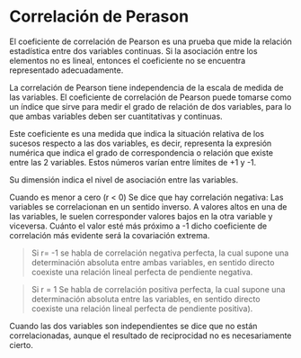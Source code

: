 
# Correlación de Perason
El coeficiente de correlación de Pearson es una prueba que mide la relación estadística entre dos variables continuas. Si la asociación entre los elementos no es lineal, entonces el coeficiente no se encuentra representado adecuadamente.

La correlación de Pearson tiene independencia de la escala de medida de las variables. El coeficiente de correlación de Pearson puede tomarse como un índice que sirve para medir el grado de relación de dos variables, para lo que ambas variables deben ser cuantitativas y continuas.

Este coeficiente es una medida que indica la situación relativa de los sucesos respecto a las dos variables, es decir, representa la expresión numérica que indica el grado de correspondencia o relación que existe entre las 2 variables. Estos números varían entre límites de +1 y -1.

Su dimensión indica el nivel de asociación entre las variables.

Cuando es menor a cero (r < 0) Se dice que hay correlación negativa: Las variables se correlacionan en un sentido inverso.
A valores altos en una de las variables, le suelen corresponder valores bajos en la otra variable y viceversa. Cuánto el valor esté más próximo a -1 dicho coeficiente de correlación más evidente será la covariación extrema.

> Si r= -1 se habla de correlación negativa perfecta, la cual supone una determinación absoluta entre ambas variables, en sentido directo coexiste una relación lineal perfecta de pendiente negativa.

> Si r = 1 Se habla de correlación positiva perfecta, la cual supone una determinación absoluta entre las variables, en sentido directo coexiste una relación lineal perfecta de pendiente positiva).

Cuando las dos variables son independientes se dice que no están correlacionadas, aunque el resultado de reciprocidad no es necesariamente cierto.